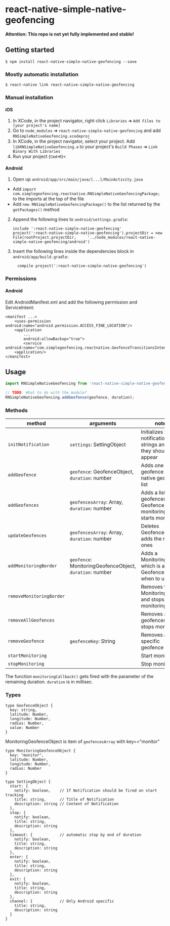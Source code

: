 
# react-native-simple-native-geofencing

**Attention: This repo is not yet fully implemented and stable!**

## Getting started

`$ npm install react-native-simple-native-geofencing --save`

### Mostly automatic installation

`$ react-native link react-native-simple-native-geofencing`

### Manual installation


#### iOS

1. In XCode, in the project navigator, right click `Libraries` ➜ `Add Files to [your project's name]`
2. Go to `node_modules` ➜ `react-native-simple-native-geofencing` and add `RNSimpleNativeGeofencing.xcodeproj`
3. In XCode, in the project navigator, select your project. Add `libRNSimpleNativeGeofencing.a` to your project's `Build Phases` ➜ `Link Binary With Libraries`
4. Run your project (`Cmd+R`)<

#### Android

1. Open up `android/app/src/main/java/[...]/MainActivity.java`
  - Add `import com.simplegeofencing.reactnative.RNSimpleNativeGeofencingPackage;` to the imports at the top of the file
  - Add `new RNSimpleNativeGeofencingPackage()` to the list returned by the `getPackages()` method
2. Append the following lines to `android/settings.gradle`:
  	```
  	include ':react-native-simple-native-geofencing'
  	project(':react-native-simple-native-geofencing').projectDir = new File(rootProject.projectDir, 	'../node_modules/react-native-simple-native-geofencing/android')
  	```
3. Insert the following lines inside the dependencies block in `android/app/build.gradle`:
  	```
      compile project(':react-native-simple-native-geofencing')
  	```
### Permissions
#### Android
Edit AndroidManifest.xml and add the following permission and ServiceIntent:
```
<manifest ...>
    <uses-permission android:name="android.permission.ACCESS_FINE_LOCATION"/>
    <application
        ...
        android:allowBackup="true">
        <service android:name="com.simplegeofencing.reactnative.GeofenceTransitionsIntentService"/>
    <application/>
</manifest>
```

## Usage
```javascript
import RNSimpleNativeGeofencing from 'react-native-simple-native-geofencing';

// TODO: What to do with the module?
RNSimpleNativeGeofencing.addGeofence(geofence, duration);
```
### Methods
| method      | arguments | notes |
| ----------- | ----------- | ----------- |
| `initNotification` | `settings`: SettingObject | Initializes the notification strings and when they should appear|
| `addGeofence` | `geofence`: GeofenceObject, `duration`: number | Adds one geofence to the native geofence list |
| `addGeofences` | `geofencesArray`: Array<GeofenceObject>, `duration`: number | Adds a list of geofences, a Geofence for monitoring and starts monitoring |
| `updateGeofences` | `geofencesArray`: Array<GeofenceObject>, `duration`: number | Deletes Geofences and adds the new ones |
| `addMonitoringBorder` | `geofence`: MonitoringGeofenceObject, `duration`: number | Adds a MonitoringBorder which is a Geofence used when to update|
| `removeMonitoringBorder` | | Removes the MonitoringBorder and stops monitoring |
| `removeAllGeofences` |  | Removes all geofences and stops monitoring |
| `removeGeofence` |  `geofenceKey`: String| Removes a specific geofence |
| `startMonitoring` | | Start monitoring |
| `stopMonitoring` | | Stop monitoring |

The function `monitoringCallback()` gets fired with the parameter of the remaining duration.
`duration` is in millisec. 
### Types
```
type GeofenceObject {
  key: string,
  latitude: Number,
  longitude: Number,
  radius: Number,
  value: Number
}
```
MonitoringGeofenceObject is item of  `geofencesArray` with key=="monitor"
```
type MonitoringGeofenceObject {
  key: "monitor",
  latitude: Number,
  longitude: Number,
  radius: Number
}
```
```
type SettingObject {
  start: {
    notify: boolean,    // If Notification should be fired on start tracking
    title: string,      // Title of Notification
    description: string // Content of Notification
  },
  stop: {
    notify: boolean,
    title: string,
    description: string
  },
  timeout: {            // automatic stop by end of duration 
    notify: boolean,
    title: string,
    description: string
  },
  enter: {
    notify: boolean,
    title: string,
    description: string
  },
  exit: {
    notify: boolean,
    title: string,
    description: string
  },
  channel: {            // Only Android specific
    title: string,
    description: string
  }
}
```
  
